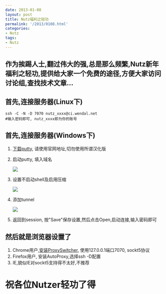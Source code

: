 ```yaml
---
date: 2013-01-08
layout: post
title: Nutz福利之轻功
permalink: '/2013/0108.html'
categories:
- Nutz
tags:
- Nutz
---
```


作为挨踢人士,翻过伟大的强,总是那么频繁,Nutz新年福利之轻功,提供给大家一个免费的途径,方便大家访问讨论组,查找技术文章...
----------------------------------

首先,连接服务器(Linux下)
----------------------

	ssh -C -N -D 7070 nutz_xxxx@ci.wendal.net
	#输入密码即可, nutz_xxxx即为你的账号

首先,连接服务器(Windows下)
-------------------------

1. [下载putty](http://www.chiark.greenend.org.uk/~sgtatham/putty/download.html), 请使用官网地址,切勿使用所谓汉化版
2. 启动putty, 填入域名

	<img src="{{urls.media}}/2013/01/fuck_gfw_1.jpg"></img>

3. 设置不启动shell及启用压缩

	<img src="{{urls.media}}/2013/01/fuck_gfw_2.jpg"></img>
	
4. 添加tunnel

	<img src="{{urls.media}}/2013/01/fuck_gfw_3.jpg"></img>

5. 返回到session, 按"Save"保存设置,然后点击Open,启动连接,输入密码即可

然后就是浏览器设置了
------------------

1. Chrome用户,[安装ProxySwitcher](https://chrome.google.com/webstore/detail/proxy-switchy/caehdcpeofiiigpdhbabniblemipncjj), 使用127.0.0.1端口7070, sockt5协议
2. Firefox用户, 安装AutoProxy,选择ssh -D配置
3. IE,貌似IE对sockt5支持得不太好,不推荐

祝各位Nutzer轻功了得
==================